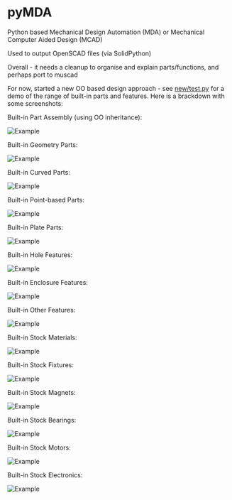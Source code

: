 # pyMDA

Python based Mechanical Design Automation (MDA) or Mechanical Computer Aided Design (MCAD)

Used to output OpenSCAD files (via SolidPython)

Overall - it needs a cleanup to organise and explain parts/functions, and perhaps port to muscad

For now, started a new OO based design approach - see [new/test.py](new/test.py) for a demo of the range of built-in parts and features. Here is a brackdown with some screenshots:

Built-in Part Assembly (using OO inheritance):

![Example](new/demo_assembly_joined.png)

Built-in Geometry Parts:

![Example](new/demo_geometry.png)

Built-in Curved Parts:

![Example](new/demo_curved.png)

Built-in Point-based Parts:

![Example](new/demo_pts.png)

Built-in Plate Parts:

![Example](new/demo_plates.png)

Built-in Hole Features:

![Example](new/demo_holes.png)

Built-in Enclosure Features:

![Example](new/demo_enclosures.png)

Built-in Other Features:

![Example](new/demo_features.png)

Built-in Stock Materials:

![Example](new/demo_stock_materials.png)

Built-in Stock Fixtures:

![Example](new/demo_stock_fixtures.png)

Built-in Stock Magnets:

![Example](new/demo_stock_magnets.png)

Built-in Stock Bearings:

![Example](new/demo_stock_bearings.png)

Built-in Stock Motors:

![Example](new/demo_stock_motors.png)

Built-in Stock Electronics:

![Example](new/demo_stock_electronics.png)
